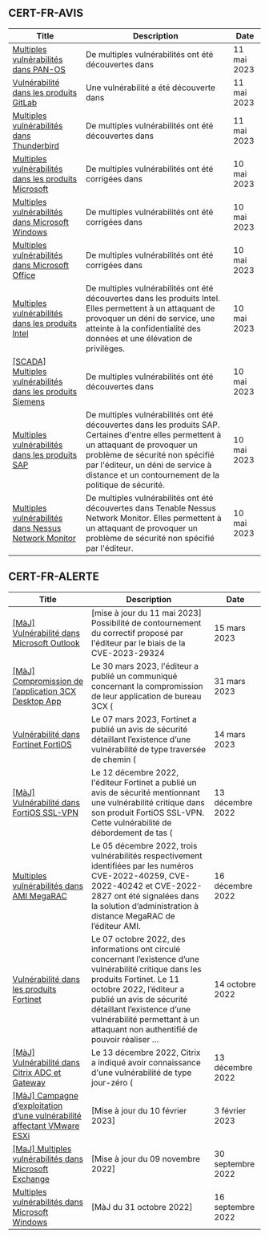 
## CERT-FR-AVIS
|Title|Description|Date|
|---|---|---|
| [Multiples vulnérabilités dans PAN-OS](https://www.cert.ssi.gouv.fr/avis/CERTFR-2023-AVI-0377/) | De multiples vulnérabilités ont été découvertes dans  | 11 mai 2023 |
| [Vulnérabilité dans les produits GitLab](https://www.cert.ssi.gouv.fr/avis/CERTFR-2023-AVI-0376/) | Une vulnérabilité a été découverte dans  | 11 mai 2023 |
| [Multiples vulnérabilités dans Thunderbird](https://www.cert.ssi.gouv.fr/avis/CERTFR-2023-AVI-0375/) | De multiples vulnérabilités ont été découvertes dans  | 11 mai 2023 |
| [Multiples vulnérabilités dans les produits Microsoft](https://www.cert.ssi.gouv.fr/avis/CERTFR-2023-AVI-0374/) | De multiples vulnérabilités ont été corrigées dans  | 10 mai 2023 |
| [Multiples vulnérabilités dans Microsoft Windows](https://www.cert.ssi.gouv.fr/avis/CERTFR-2023-AVI-0373/) | De multiples vulnérabilités ont été corrigées dans  | 10 mai 2023 |
| [Multiples vulnérabilités dans Microsoft Office](https://www.cert.ssi.gouv.fr/avis/CERTFR-2023-AVI-0372/) | De multiples vulnérabilités ont été corrigées dans  | 10 mai 2023 |
| [Multiples vulnérabilités dans les produits Intel](https://www.cert.ssi.gouv.fr/avis/CERTFR-2023-AVI-0371/) | De multiples vulnérabilités ont été découvertes dans les produits Intel. Elles permettent à un attaquant de provoquer un déni de service, une atteinte à la confidentialité des données et une élévation de privilèges. | 10 mai 2023 |
| [[SCADA] Multiples vulnérabilités dans les produits Siemens](https://www.cert.ssi.gouv.fr/avis/CERTFR-2023-AVI-0370/) | De multiples vulnérabilités ont été découvertes dans  | 10 mai 2023 |
| [Multiples vulnérabilités dans les produits SAP](https://www.cert.ssi.gouv.fr/avis/CERTFR-2023-AVI-0369/) | De multiples vulnérabilités ont été découvertes dans les produits SAP. Certaines d'entre elles permettent à un attaquant de provoquer un problème de sécurité non spécifié par l'éditeur, un déni de service à distance et un contournement de la politique de sécurité. | 10 mai 2023 |
| [Multiples vulnérabilités dans Nessus Network Monitor](https://www.cert.ssi.gouv.fr/avis/CERTFR-2023-AVI-0368/) | De multiples vulnérabilités ont été découvertes dans Tenable Nessus Network Monitor. Elles permettent à un attaquant de provoquer un problème de sécurité non spécifié par l'éditeur. | 10 mai 2023 |
## CERT-FR-ALERTE
|Title|Description|Date|
|---|---|---|
| [[MàJ] Vulnérabilité dans Microsoft Outlook](https://www.cert.ssi.gouv.fr/alerte/CERTFR-2023-ALE-002/) | [mise à jour du 11 mai 2023] Possibilité de contournement du correctif proposé par l'éditeur par le biais de la CVE-2023-29324 | 15 mars 2023 |
| [[MàJ] Compromission de l’application 3CX Desktop App](https://www.cert.ssi.gouv.fr/alerte/CERTFR-2023-ALE-003/) | Le 30 mars 2023, l'éditeur a publié un communiqué concernant la compromission de leur application de bureau 3CX ( | 31 mars 2023 |
| [Vulnérabilité dans Fortinet FortiOS](https://www.cert.ssi.gouv.fr/alerte/CERTFR-2023-ALE-001/) | Le 07 mars 2023, Fortinet a publié un avis de sécurité détaillant l’existence d’une vulnérabilité de type traversée de chemin ( | 14 mars 2023 |
| [[MàJ] Vulnérabilité dans FortiOS SSL-VPN](https://www.cert.ssi.gouv.fr/alerte/CERTFR-2022-ALE-012/) | Le 12 décembre 2022, l'éditeur Fortinet a publié un avis de sécurité mentionnant une vulnérabilité critique dans son produit FortiOS SSL-VPN. Cette vulnérabilité de débordement de tas ( | 13 décembre 2022 |
| [Multiples vulnérabilités dans AMI MegaRAC](https://www.cert.ssi.gouv.fr/alerte/CERTFR-2022-ALE-014/) | Le 05 décembre 2022, trois vulnérabilités respectivement identifiées par les numéros CVE-2022-40259, CVE-2022-40242 et CVE-2022-2827 ont été signalées dans la solution d’administration à distance MegaRAC de l’éditeur AMI. | 16 décembre 2022 |
| [Vulnérabilité dans les produits Fortinet](https://www.cert.ssi.gouv.fr/alerte/CERTFR-2022-ALE-011/) | Le 07 octobre 2022, des informations ont circulé concernant l’existence d’une vulnérabilité critique dans les produits Fortinet. Le 11 octobre 2022, l’éditeur a publié un avis de sécurité détaillant l’existence d’une vulnérabilité permettant à un attaquant non authentifié de pouvoir réaliser … | 14 octobre 2022 |
| [[MàJ] Vulnérabilité dans Citrix ADC et Gateway](https://www.cert.ssi.gouv.fr/alerte/CERTFR-2022-ALE-013/) | Le 13 décembre 2022, Citrix a indiqué avoir connaissance d'une vulnérabilité de type jour-zéro ( | 13 décembre 2022 |
| [[MàJ] Campagne d’exploitation d’une vulnérabilité affectant VMware ESXi](https://www.cert.ssi.gouv.fr/alerte/CERTFR-2023-ALE-015/) | [Mise à jour du 10 février 2023] | 3 février 2023 |
| [[MaJ] Multiples vulnérabilités dans Microsoft Exchange](https://www.cert.ssi.gouv.fr/alerte/CERTFR-2022-ALE-008/) | [Mise à jour du 09 novembre 2022] | 30 septembre 2022 |
| [Multiples vulnérabilités dans Microsoft Windows](https://www.cert.ssi.gouv.fr/alerte/CERTFR-2022-ALE-007/) | [MàJ du 31 octobre 2022] | 16 septembre 2022 |
